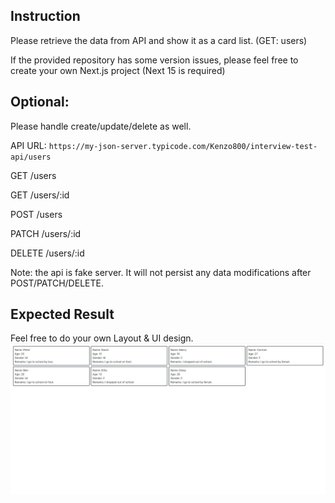 ## Instruction
Please retrieve the data from API and show it as a card list. (GET: users)

If the provided repository has some version issues, please feel free to create your own Next.js project (Next 15 is required)

## Optional:
Please handle create/update/delete as well.

API URL: `https://my-json-server.typicode.com/Kenzo800/interview-test-api/users`

GET    /users

GET    /users/:id

POST   /users

PATCH  /users/:id

DELETE /users/:id

Note: the api is fake server. It will not persist any data modifications after POST/PATCH/DELETE.


## Expected Result 
Feel free to do your own Layout & UI design.
![image not found](https://github.com/Kenzo800/interview-test-q/blob/main/expected_result.jpeg)



